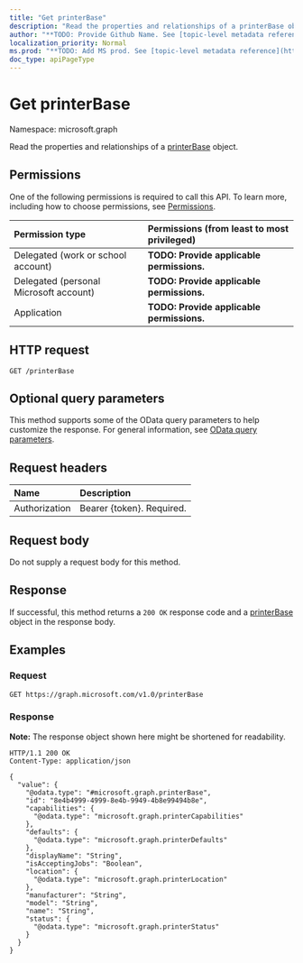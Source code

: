 ```yaml
---
title: "Get printerBase"
description: "Read the properties and relationships of a printerBase object."
author: "**TODO: Provide Github Name. See [topic-level metadata reference](https://msgo.azurewebsites.net/add/document/guidelines/metadata.html#topic-level-metadata)**"
localization_priority: Normal
ms.prod: "**TODO: Add MS prod. See [topic-level metadata reference](https://msgo.azurewebsites.net/add/document/guidelines/metadata.html#topic-level-metadata)**"
doc_type: apiPageType
---
```


# Get printerBase
Namespace: microsoft.graph



Read the properties and relationships of a [printerBase](../resources/printerbase.md) object.

## Permissions
One of the following permissions is required to call this API. To learn more, including how to choose permissions, see [Permissions](/graph/permissions-reference).

|Permission type|Permissions (from least to most privileged)|
|:---|:---|
|Delegated (work or school account)|**TODO: Provide applicable permissions.**|
|Delegated (personal Microsoft account)|**TODO: Provide applicable permissions.**|
|Application|**TODO: Provide applicable permissions.**|

## HTTP request

<!-- {
  "blockType": "ignored"
}
-->
``` http
GET /printerBase
```

## Optional query parameters
This method supports some of the OData query parameters to help customize the response. For general information, see [OData query parameters](/graph/query-parameters).

## Request headers
|Name|Description|
|:---|:---|
|Authorization|Bearer {token}. Required.|

## Request body
Do not supply a request body for this method.

## Response

If successful, this method returns a `200 OK` response code and a [printerBase](../resources/printerbase.md) object in the response body.

## Examples

### Request
<!-- {
  "blockType": "request",
  "name": "get_printerbase"
}
-->
``` http
GET https://graph.microsoft.com/v1.0/printerBase
```


### Response
**Note:** The response object shown here might be shortened for readability.
<!-- {
  "blockType": "response",
  "truncated": true,
  "@odata.type": "microsoft.graph.printerBase"
}
-->
``` http
HTTP/1.1 200 OK
Content-Type: application/json

{
  "value": {
    "@odata.type": "#microsoft.graph.printerBase",
    "id": "8e4b4999-4999-8e4b-9949-4b8e99494b8e",
    "capabilities": {
      "@odata.type": "microsoft.graph.printerCapabilities"
    },
    "defaults": {
      "@odata.type": "microsoft.graph.printerDefaults"
    },
    "displayName": "String",
    "isAcceptingJobs": "Boolean",
    "location": {
      "@odata.type": "microsoft.graph.printerLocation"
    },
    "manufacturer": "String",
    "model": "String",
    "name": "String",
    "status": {
      "@odata.type": "microsoft.graph.printerStatus"
    }
  }
}
```

